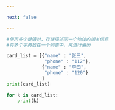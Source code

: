 ```yaml
---

next: false

---
```




<BlogInfo id="964"/>

```python
#使用多个键值对，存储描述同一个物体的相关信息
#将多个字典放在一个列表中，再进行遍历

card_list = [{"name" : "张三",
              "phone" : "112"},
             {"name" : "李四",
              "phone" : "120"}
             ]
print(card_list)

for k in card_list:
    print(k)
```



<ActionBox />

